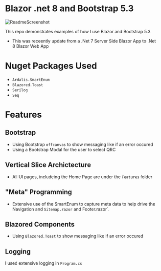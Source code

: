 # Blazor .net 8 and Bootstrap 5.3

![ReadmeScreenshot](https://github.com/JohnMarsing/BlazorBootstrap53/assets/1078267/06e9a51b-ae6b-4ee0-a29f-adc898dadcbf)

This repo demonstrates examples of how I use Blazor and Bootstrap 5.3
- This was receently update from a .Net 7 Server Side  Blazor App to .Net 8 Blazor Web App

# Nuget Packages Used
- `Ardalis.SmartEnum`
- `Blazored.Toast`
- `Serilog`
- `Seq`

# Features

## Bootstrap
- Using Bootstrap `offcanvas` to show messaging like if an error occured
- Using a Bootstrap Modal for the user to select QRC

## Vertical Slice Archictecture
- All UI pages, includeing the Home Page are under the `Features` folder

## "Meta" Programming
- Extensive use of the SmartEnum to capture meta data to help drive the Navigation and  `Sitemap.razor` and Footer.razor`.

## Blazored Components
- Using `Blazored.Toast` to show messaging like if an error occured

## Logging
I used extensive logging in `Program.cs`
